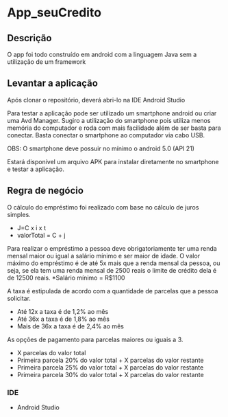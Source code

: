 # App_seuCredito

## Descrição
O app foi todo construído em android com a linguagem Java sem a utilização de um framework

## Levantar a aplicação
Após clonar o repositório, deverá abri-lo na IDE Android Studio

Para testar a aplicação pode ser utilizado um smartphone android ou criar uma Avd Manager. 
Sugiro a utilização do smartphone pois utiliza menos memória do computador e roda com mais facilidade além de ser basta para conectar. Basta conectar o smartphone ao computador via cabo USB.

OBS: O smartphone deve possuir no mínimo o android 5.0 (API 21)

Estará disponível um arquivo APK para instalar diretamente no smartphone e testar a aplicação.

## Regra de negócio
O cálculo do empréstimo foi realizado com base no cálculo de juros simples.
* J=C x i x t
* valorTotal = C + j

Para realizar o empréstimo a pessoa deve obrigatoriamente ter uma renda mensal maior ou igual a salário mínimo e ser maior de idade.
O valor máximo do empréstimo é de até 5x mais que a renda mensal da pessoa, ou seja, se ela tem uma renda mensal de 2500 reais o limite de crédito dela é de 12500 reais.
*Salário mínimo = R$1100

A taxa é estipulada de acordo com a quantidade de parcelas que a pessoa solicitar.
* Até 12x a taxa é de 1,2% ao mês
* Até 36x a taxa é de 1,8% ao mês
* Mais de 36x a taxa é de 2,4% ao mês

As opções de pagamento para parcelas maiores ou iguais a 3.
* X parcelas do valor total
* Primeira parcela 20% do valor total + X parcelas do valor restante
* Primeira parcela 25% do valor total + X parcelas do valor restante
* Primeira parcela 30% do valor total + X parcelas do valor restante

### IDE
* Android Studio
